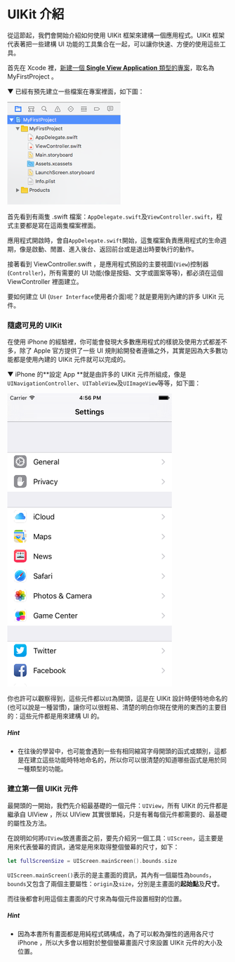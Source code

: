 # UIKit 介紹

從這節起，我們會開始介紹如何使用 UIKit 框架來建構一個應用程式。UIKit 框架代表著把一些建構 UI 功能的工具集合在一起，可以讓你快速、方便的使用這些工具。

首先在 Xcode 裡，[新建一個 **Single View Application** 類型的專案](../more/open_project.md#create_a_new_project)，取名為 MyFirstProject 。

▼ 已經有預先建立一些檔案在專案裡面，如下圖：

![interface_intro01](../images/interface_intro/interface_intro01.png)

首先看到有兩隻 .swift 檔案：`AppDelegate.swift`及`ViewController.swift`，程式主要都是寫在這兩隻檔案裡面。

應用程式開啟時，會自`AppDelegate.swift`開始，這隻檔案負責應用程式的生命週期，像是啟動、閒置、進入後台、返回前台或是退出時要執行的動作。

接著看到 ViewController.swift ，是應用程式預設的主要視圖(`View`)控制器(`Controller`)，所有需要的 UI 功能(像是按鈕、文字或圖案等等)，都必須在這個 ViewController 裡面建立。

要如何建立 UI (`User Interface`使用者介面)呢？就是要用到內建的許多 UIKit 元件。

### 隨處可見的 UIKit

在使用 iPhone 的經驗裡，你可能會發現大多數應用程式的樣貌及使用方式都差不多，除了 Apple 官方提供了一些 UI 規則給開發者遵循之外，其實是因為大多數功能都是使用內建的 UIKit 元件就可以完成的。

▼ iPhone 的**設定 App **就是由許多的 UIKit 元件所組成，像是`UINavigationController`、`UITableView`及`UIImageView`等等，如下圖：

![uikit_intro](../images/uikit_intro/uikit_intro01.png)

你也許可以觀察得到，這些元件都以`UI`為開頭，這是在 UIKit 設計時便特地命名的(也可以說是一種習慣)，讓你可以很輕易、清楚的明白你現在使用的東西的主要目的：這些元件都是用來建構 UI 的。

##### Hint

- 在往後的學習中，也可能會遇到一些有相同縮寫字母開頭的函式或類別，這都是在建立這些功能時特地命名的，所以你可以很清楚的知道哪些函式是用於同一種類型的功能。


### 建立第一個 UIKit 元件

最開頭的一開始，我們先介紹最基礎的一個元件：`UIView`，所有 UIKit 的元件都是繼承自 UIView ，所以 UIView 其實很單純，只是有著每個元件都需要的、最基礎的屬性及方法。

在說明如何將`UIView`放進畫面之前，要先介紹另一個工具：`UIScreen`，這主要是用來代表螢幕的資訊，通常是用來取得整個螢幕的尺寸，如下：

```swift
let fullScreenSize = UIScreen.mainScreen().bounds.size

```

`UIScreen.mainScreen()`表示的是主畫面的資訊，其內有一個屬性為`bounds`，`bounds`又包含了兩個主要屬性：`origin`及`size`，分別是主畫面的**起始點**及**尺寸**。

而往後都會利用這個主畫面的尺寸來為每個元件設置相對的位置。

##### Hint

- 因為本書所有畫面都是用純程式碼構成，為了可以較為彈性的適用各尺寸 iPhone ，所以大多會以相對於整個螢幕畫面尺寸來設置 UIKit 元件的大小及位置。







